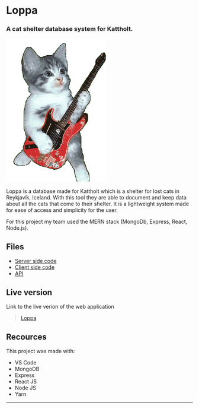# Loppa
### A cat shelter database system for Kattholt.

![Rocking kitty](./src/img/loading.gif)

Loppa is a database made for Kattholt which is a shelter for lost cats in Reykjavík, Iceland. With this tool they are able to document and keep data about all the cats that come to their shelter. It is a lightweight system made for ease of access and simplicity for the user.

For this project my team used the MERN stack (MongoDb, Express, React, Node.js).

## Files
+ [Server side code](https://github.com/Aridaniel/kattholt/tree/master/Bakendi-kattholt)
+ [Client side code](https://github.com/Aridaniel/kattholt/tree/master/src) 
+ [API](API)

## Live version
Link to the live verion of the web application
>  [Loppa](vedur.is)

## Recources
This project was made with:
+ VS Code
+ MongoDB
+ Express
+ React JS
+ Node JS
+ Yarn

---